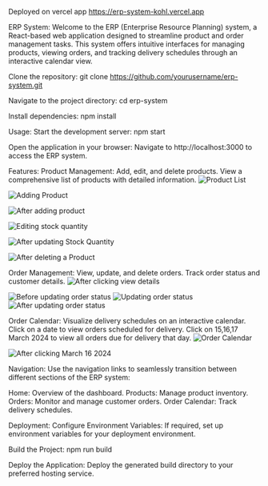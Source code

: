 Deployed on vercel app
https://erp-system-kohl.vercel.app

ERP System:
 Welcome to the ERP (Enterprise Resource Planning) system, a React-based web application designed to streamline product and order management tasks. This system offers intuitive interfaces for managing products, viewing orders, and tracking delivery schedules through an interactive calendar view.

Clone the repository:
 git clone https://github.com/yourusername/erp-system.git

Navigate to the project directory:
 cd erp-system

Install dependencies:
 npm install

Usage:
 Start the development server:
 npm start

Open the application in your browser:
 Navigate to http://localhost:3000 to access the ERP system.

Features:
 Product Management:
 Add, edit, and delete products.
View a comprehensive list of products with detailed information.
![Product List](https://github.com/Kgicio/ERP-System/assets/99278747/ea6e559a-aaa9-4aa2-87c0-54db583c0b66)

![Adding Product](https://github.com/Kgicio/ERP-System/assets/99278747/d9d79833-a806-4a1c-8560-7aeeec223336)

![After adding product](https://github.com/Kgicio/ERP-System/assets/99278747/8dfdb8db-fe90-400a-9584-1474f68271b3)

![Editing stock quantity](https://github.com/Kgicio/ERP-System/assets/99278747/0f5decf5-f8cd-4ab9-8be7-c4b2e08b8463)

![After updating Stock Quantity](https://github.com/Kgicio/ERP-System/assets/99278747/55141143-7698-425c-a409-663cdc633d64)

![After deleting a Product](https://github.com/Kgicio/ERP-System/assets/99278747/8dbc495e-f0d4-4e40-ae3a-e28264b1fa62)


Order Management:
 View, update, and delete orders.
Track order status and customer details.
![After clicking view details](https://github.com/Kgicio/ERP-System/assets/99278747/c41da452-0a29-4243-b777-305f74203042)

![Before updating order status](https://github.com/Kgicio/ERP-System/assets/99278747/f5ff3cf0-ee29-4cf6-bb2a-9a8e9904c0f0)
![Updating order status](https://github.com/Kgicio/ERP-System/assets/99278747/01436def-bd81-4df5-9c5f-71ef10d06fc4)
![After updating order status](https://github.com/Kgicio/ERP-System/assets/99278747/a72f6db1-77f8-4721-908d-b2546be8d7ea)

Order Calendar:
 Visualize delivery schedules on an interactive calendar.
Click on a date to view orders scheduled for delivery.
Click on 15,16,17 March 2024 to view all orders due for delivery that day.
![Order Calendar](https://github.com/Kgicio/ERP-System/assets/99278747/8027769c-2f6f-4550-9451-ae1f0fc6e752)

![After clicking March 16 2024](https://github.com/Kgicio/ERP-System/assets/99278747/6d621a57-122b-4f2f-891e-7ccf26a933a2)


Navigation:
 Use the navigation links to seamlessly transition between different sections of the ERP system:

Home: Overview of the dashboard.
Products: Manage product inventory.
Orders: Monitor and manage customer orders.
Order Calendar: Track delivery schedules.

Deployment:
 Configure Environment Variables:
If required, set up environment variables for your deployment environment.

Build the Project:
 npm run build

Deploy the Application:
 Deploy the generated build directory to your preferred hosting service.




